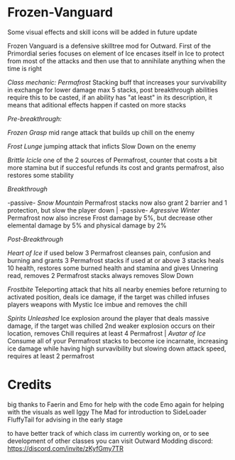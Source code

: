 # Frozen-Vanguard

Some visual effects and skill icons will be added in future update

Frozen Vanguard is a defensive skilltree mod for Outward.
First of the Primordial series focuses on element of Ice encases itself in Ice to protect from most of the attacks and then use that to annihilate anything when the time is right

*Class mechanic: Permafrost*
  Stacking buff that increases your survivability in exchange for lower damage max 5 stacks, post breakthrough abilities require this to be casted, if an ability has     "at least" in its description, it means that aditional effects happen if casted on more stacks
  
*Pre-breakthrough:*

*Frozen Grasp*
  mid range attack that builds up chill on the enemy
  
*Frost Lunge*
  jumping attack that inficts Slow Down on the enemy
  
*Brittle Icicle*
  one of the 2 sources of Permafrost, counter that costs a bit more stamina but if succesful refunds its cost and grants permafrost, also restores some stability

*Breakthrough*

-passive- *Snow Mountain*
  Permafrost stacks now also grant 2 barrier and 1 protection, but slow the player down
  |
-passive- *Agressive Winter*
  Permafrost now also increse Frost damage by 5%, but decrease other elemental damage by 5% and physical damage by 2%
  
*Post-Breakthrough*

*Heart of Ice*
  if used below 3 Permafrost cleanses pain, confusion and burning and grants 3 Permafrost stacks
  if used at or above 3 stacks heals 10 health, restores some burned health and stamina and gives Unnering read, removes 2 Permafrost stacks
  always removes Slow Down
  
*Frostbite*
  Teleporting attack that hits all nearby enemies before returning to activated position, deals ice damage, if the target was chilled infuses players weapons with Mystic   Ice imbue and removes the chill
  
*Spirits Unleashed*
  Ice explosion around the player that deals massive damage, if the target was chilled 2nd weaker explosion occurs on their location, removes Chill
  requires at least 4 Permafrost
  |
*Avatar of Ice*
  Consume all of your Permafrost stacks to become ice incarnate, increasing ice damage while having high survavibility but slowing down attack speed,
  requires at least 2 permafrost
  
  
  # Credits
  big thanks to Faerin and Emo for help with the code
  Emo again for helping with the visuals as well
  Iggy The Mad for introduction to SideLoader
  FluffyTail for advising in the early stage
  
to have better track of which class im currently working on, or to see development of other classes you can visit Outward Modding discord:      https://discord.com/invite/zKyfGmy7TR

